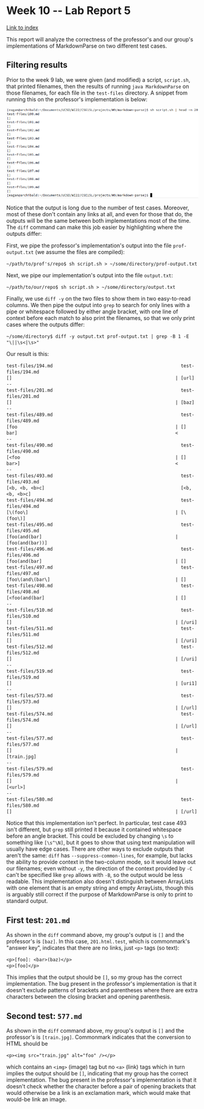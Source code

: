 # Week 10 -- Lab Report 5

[Link to index](./index.html)

This report will analyze the correctness of the professor's and our group's implementations of MarkdownParse on two different test cases.

## Filtering results

Prior to the week 9 lab, we were given (and modified) a script, `script.sh`, that printed filenames, then the results of running `java MarkdownParse` on those filenames, for each file in the `test-files` directory. A snippet from running this on the professor's implementation is below:

![Snippet](scriptsh-snippet.png)

Notice that the output is long due to the number of test cases. Moreover, most of these don't contain any links at all, and even for those that do, the outputs will be the same between both implementations most of the time. The `diff` command can make this job easier by highlighting where the outputs differ:

First, we pipe the professor's implementation's output into the file `prof-output.txt` (we assume the files are compiled):

```
~/path/to/prof's/repo$ sh script.sh > ~/some/directory/prof-output.txt
```

Next, we pipe our implementation's output into the file `output.txt`:

```
~/path/to/our/repo$ sh script.sh > ~/some/directory/output.txt
```

Finally, we use `diff -y` on the two files to show them in two easy-to-read columns. We then pipe the output into `grep` to search for only lines with a pipe or whitespace followed by either angle bracket, with one line of context before each match to also print the filenames, so that we only print cases where the outputs differ:

```
~/some/directory$ diff -y output.txt prof-output.txt | grep -B 1 -E "\||\s<|\s>"
```

Our result is this:

```
test-files/194.md                                               test-files/194.md
[]                                                            | [url]
--
test-files/201.md                                               test-files/201.md
[]                                                            | [baz]
--
test-files/489.md                                               test-files/489.md
[foo                                                          | []
bar]                                                          <
--
test-files/490.md                                               test-files/490.md
[<foo                                                         | []
bar>]                                                         <
--
test-files/493.md                                               test-files/493.md
[<b, <b, <b>c]                                                  [<b, <b, <b>c]
test-files/494.md                                               test-files/494.md
[\(foo\]                                                      | [\(foo\)]
test-files/495.md                                               test-files/495.md
[foo(and(bar]                                                 | [foo(and(bar))]
test-files/496.md                                               test-files/496.md
[foo(and(bar]                                                 | []
test-files/497.md                                               test-files/497.md
[foo\(and\(bar\]                                              | []
test-files/498.md                                               test-files/498.md
[<foo(and(bar]                                                | []
--
test-files/510.md                                               test-files/510.md
[]                                                            | [/uri]
test-files/511.md                                               test-files/511.md
[]                                                            | [/uri]
test-files/512.md                                               test-files/512.md
[]                                                            | [/uri]
--
test-files/519.md                                               test-files/519.md
[]                                                            | [uri1]
--
test-files/573.md                                               test-files/573.md
[]                                                            | [/url]
test-files/574.md                                               test-files/574.md
[]                                                            | [/url]
--
test-files/577.md                                               test-files/577.md
[]                                                            | [train.jpg]
--
test-files/579.md                                               test-files/579.md
[]                                                            | [<url>]
--
test-files/580.md                                               test-files/580.md
[]                                                            | [/url]
```

Notice that this implementation isn't perfect. In particular, test case 493 isn't different, but `grep` still printed it because it contained whitespace before an angle bracket. This could be excluded by changing `\s` to something like `[\s^\N]`, but it goes to show that using text manipulation will usually have edge cases. There are other ways to exclude outputs that aren't the same: `diff` has `--suppress-common-lines`, for example, but lacks the ability to provide context in the two-column mode, so it would leave out our filenames; even without `-y`, the direction of the context provided by `-C` can't be specified like `grep` allows with `-B`, so the output would be less readable. This implementation also doesn't distinguish between ArrayLists with one element that is an empty string and empty ArrayLists, though this is arguably still correct if the purpose of MarkdownParse is only to print to standard output.

## First test: `201.md`

As shown in the `diff` command above, my group's output is `[]` and the professor's is `[baz]`. In this case, `201.html.test`, which is commonmark's "answer key", indicates that there are no links, just `<p>` tags (so text):

```
<p>[foo]: <bar>(baz)</p>
<p>[foo]</p>
```

This implies that the output should be `[]`, so my group has the correct implementation. The bug present in the professor's implementation is that it doesn't exclude patterns of brackets and parentheses where there are extra characters between the closing bracket and opening parenthesis.

## Second test: `577.md`

As shown in the `diff` command above, my group's output is `[]` and the professor's is `[train.jpg]`. Commonmark indicates that the conversion to HTML should be

```
<p><img src="train.jpg" alt="foo" /></p>
```

which contains an `<img>` (image) tag but no `<a>` (link) tags which in turn implies the output should be `[]`, indicating that my group has the correct implementation. The bug present in the professor's implementation is that it doesn't check whether the character before a pair of opening brackets that would otherwise be a link is an exclamation mark, which would make that would-be link an image.
